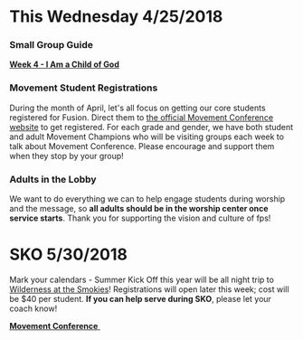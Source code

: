 # This Wednesday 4/25/2018

### Small Group Guide  
**[ Week 4 - I Am a Child of God ]( guide.pdf )**  

### Movement Student Registrations
During the month of April, let's all focus on getting our core students registered for Fusion. Direct them to [the official Movement Conference website](https://movementconf.com/) to get registered. For each grade and gender, we have both student and adult Movement Champions who will be visiting groups each week to talk about Movement Conference. Please encourage and support them when they stop by your group!

### Adults in the Lobby
We want to do everything we can to help engage students during worship and the message, so **all adults should be in the worship center once service starts**. Thank you for supporting the vision and culture of fps!

# SKO 5/30/2018
Mark your calendars - Summer Kick Off this year will be all night trip to [Wilderness at the Smokies](https://www.wildernessatthesmokies.com/)! Registrations will open later this week; cost will be $40 per student. **If you can help serve during SKO**, please let your coach know!

<!--End of Markdown Content-->

<!--Bottom Page Nav Buttons-->
<a class="btn btn-default btn-sm" href="/movement" role="button"><b>Movement Conference</b>&nbsp;<i class="fa fa-arrow-right"></i></a>
